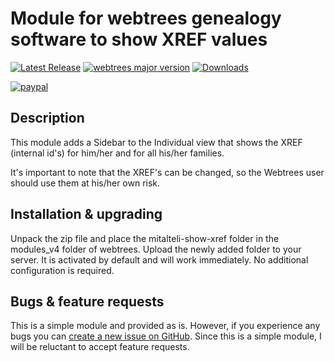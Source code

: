 Module for webtrees genealogy software to show XREF values
==========================================================

[![Latest Release](https://img.shields.io/github/release/elysch/webtrees-mitalteli-show-xref.svg)][1]
[![webtrees major version](https://img.shields.io/badge/webtrees-v2.1.x-green)][2]
[![Downloads](https://img.shields.io/github/downloads/elysch/webtrees-mitalteli-show-xref/total.svg)]()

[![paypal](https://www.paypalobjects.com/en_US/i/btn/btn_donateCC_LG.gif)](https://www.paypal.com/donate/?business=EU37HN97QD9EU&no_recurring=0&currency_code=MXN)

Description
------------
This module adds a Sidebar to the Individual view that shows the XREF (internal id's) for him/her and for all his/her families.

It's important to note that the XREF's can be changed, so the Webtrees user should use them at his/her own risk.

Installation & upgrading
------------------------
Unpack the zip file and place the mitalteli-show-xref folder in the modules_v4 folder of webtrees. Upload the newly added folder to your server. It is activated by default and will work immediately. No additional configuration is required.

Bugs & feature requests
-------------------------
This is a simple module and provided as is. However, if you experience any bugs you can [create a new issue on GitHub][3]. Since this is a simple module, I will be reluctant to accept feature requests.

 [1]: https://github.com/elysch/webtrees-media-display/releases/latest
 [2]: https://webtrees.github.io/download/
 [3]: https://github.com/elysch/webtrees-media-display/issues?state=open
